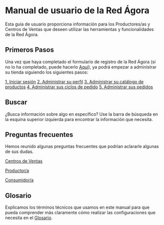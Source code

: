 # Manual de usuario de la Red Ágora

Esta guía de usuario proporciona información para los Productores/as y Centros de Ventas que deseen utilizar las herramientas y funcionalidades de la Red Ágora.

## Primeros Pasos
Una vez que haya completado el formulario de registro de la Red Ágora (si no lo ha completado, puede hacerlo [Aquí](https://goo.gl/forms/xJIpqfp4WI9EIJKw1)), ya podrá empezar a administrar su tienda siguiendo los siguientes pasos: 

<a href="/login.md" class="button transparent">1. Iniciar sesión</a>
<a href="/your-profile.md" class="button transparent">2. Administrar su perfil</a> 
<a href="/products.md" class="button transparent">3. Administrar su catálogo de productos</a> 
<a href="/order-cycles-for-producers.md" class="button transparent">4. Administrar sus ciclos de pedido</a> 
<a href="/orders.md" class="button transparent">5. Administrar sus pedidos</a> 

## Buscar
¿Busca información sobre algo en específico? Use la barra de búsqueda en la esquina superior izquierda para encontrar la información que necesita.

## Preguntas frecuentes
Hemos reunido algunas preguntas frecuentes que podrían aclararle algunas de sus dudas.

<a href="/hub-faqs.md" class="button transparent">Centros de Ventas</a>

<a href="/producer-faqs.md" class="button transparent">Productor/a</a>

<a href="/costumer-faqs.md" class="button transparent">Consumidor/a</a>

## Glosario
Explicamos los términos técnicos que usamos en este manual para que pueda comprender más claramente cómo realizar las configuraciones que necesita en el [Glosario](GLOSSARY.md).
